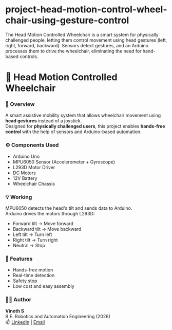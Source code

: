 # project-head-motion-control-wheel-chair-using-gesture-control
The Head Motion Controlled Wheelchair is a smart system for physically challenged people, letting them control movement using head gestures (left, right, forward, backward). Sensors detect gestures, and an Arduino processes them to drive the wheelchair, eliminating the need for hand-based controls.

# 🦾 Head Motion Controlled Wheelchair

### 🚀 Overview
A smart assistive mobility system that allows wheelchair movement using **head gestures** instead of a joystick.  
Designed for **physically challenged users**, this project enables **hands-free control** with the help of sensors and Arduino-based automation.

### ⚙️ Components Used
- Arduino Uno  
- MPU6050 Sensor (Accelerometer + Gyroscope)  
- L293D Motor Driver  
- DC Motors  
- 12V Battery  
- Wheelchair Chassis  

### 💡 Working
MPU6050 detects the head's tilt and sends data to Arduino.  
Arduino drives the motors through L293D:  
- Forward tilt → Move forward  
- Backward tilt → Move backward  
- Left tilt → Turn left  
- Right tilt → Turn right  
- Neutral → Stop  

### 🧠 Features
- Hands-free motion  
- Real-time detection  
- Safety stop  
- Low cost and easy assembly  

### 👨‍💻 Author
**Vinoth S**  
B.E. Robotics and Automation Engineering (2026)  
📫 [LinkedIn](https://linkedin.com/in/vinoth-s) | [Email](selvivinoth353@gmail.com)
